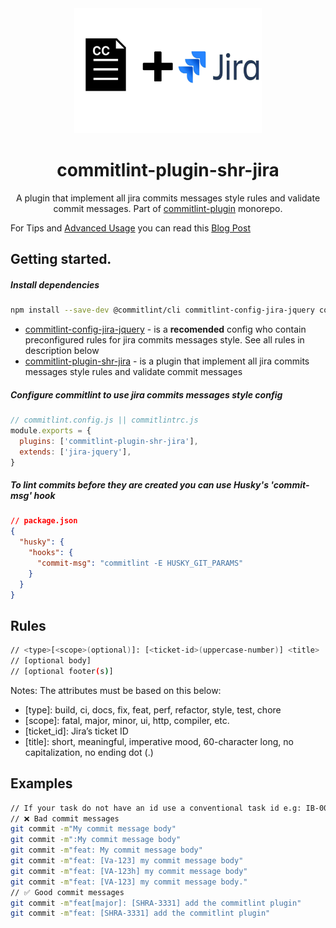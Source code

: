 <div align="center">
  <img width="300" height="200"
    src="https://raw.githubusercontent.com/Gherciu/commitlint-jira/master/logo.png">
  <h1>commitlint-plugin-shr-jira</h1>
  <p>A plugin that implement all jira commits messages style rules and validate commit messages. Part of <a href="https://github.com/MinhTrung2031997/commitlint-plugin">commitlint-plugin</a> monorepo.</p>
</div>

For Tips and [Advanced Usage](https://javascript.plainenglish.io/how-to-write-correct-jira-commit-messages-d9910f332273) you can read this [Blog Post](https://javascript.plainenglish.io/how-to-write-correct-jira-commit-messages-d9910f332273)

## Getting started.

##### Install dependencies

```bash
npm install --save-dev @commitlint/cli commitlint-config-jira-jquery commitlint-plugin-shr-jira
```

- [commitlint-config-jira-jquery](https://github.com/MinhTrung2031997/commitlint-plugin/tree/master/packages/commitlint-config-jira) - is a **recomended** config who contain preconfigured rules for jira commits messages style. See all rules in description below
- [commitlint-plugin-shr-jira](https://github.com/MinhTrung2031997/commitlint-plugin/tree/master/packages/commitlint-plugin-jira-rules) - is a plugin that implement all jira commits messages style rules and validate commit messages

##### Configure commitlint to use jira commits messages style config

```js
// commitlint.config.js || commitlintrc.js
module.exports = {
  plugins: ['commitlint-plugin-shr-jira'],
  extends: ['jira-jquery'],
}
```

##### To lint commits before they are created you can use Husky's 'commit-msg' hook

```json
// package.json
{
  "husky": {
    "hooks": {
      "commit-msg": "commitlint -E HUSKY_GIT_PARAMS"
    }
  }
}
```

## Rules
```bash
// <type>[<scope>(optional)]: [<ticket-id>(uppercase-number)] <title>
// [optional body]
// [optional footer(s)]
```
Notes: The attributes must be based on this below:
- [type]: build, ci, docs, fix, feat, perf, refactor, style, test, chore
- [scope]: fatal, major, minor, ui, http, compiler, etc.
- [ticket_id]: Jira’s ticket ID
- [title]: short, meaningful, imperative mood, 60-character long, no capitalization, no ending dot (.)

## Examples

```bash
// If your task do not have an id use a conventional task id e.g: IB-0000
// ❌ Bad commit messages
git commit -m"My commit message body"
git commit -m":My commit message body"
git commit -m"feat: My commit message body"
git commit -m"feat: [Va-123] my commit message body"
git commit -m"feat: [VA-123h] my commit message body"
git commit -m"feat: [VA-123] my commit message body."
// ✅ Good commit messages
git commit -m"feat[major]: [SHRA-3331] add the commitlint plugin"
git commit -m"feat: [SHRA-3331] add the commitlint plugin"
```






